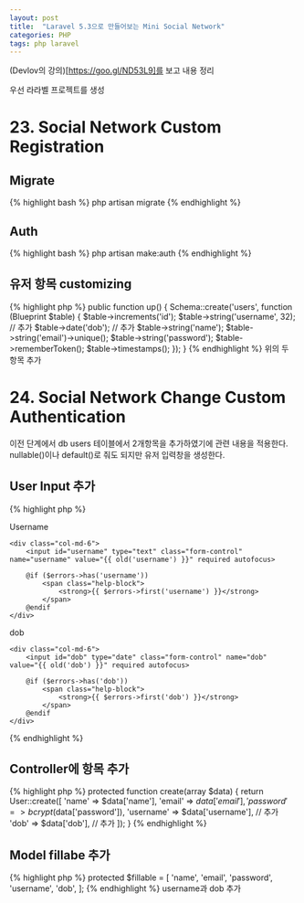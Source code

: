 ```yaml
---
layout: post
title:  "Laravel 5.3으로 만들어보는 Mini Social Network"
categories: PHP
tags: php laravel
---
```

(Devlov의 강의)[https://goo.gl/ND53L9]를 보고 내용 정리

우선 라라벨 프로젝트를 생성
# 23. Social Network Custom Registration

## Migrate
{% highlight bash %}
php artisan migrate
{% endhighlight %}

## Auth
{% highlight bash %}
php artisan make:auth
{% endhighlight %}

## 유저 항목 customizing
{% highlight php %}
public function up()
{
    Schema::create('users', function (Blueprint $table) {
        $table->increments('id');
        $table->string('username', 32); // 추가
        $table->date('dob');            // 추가
        $table->string('name');
        $table->string('email')->unique();
        $table->string('password');
        $table->rememberToken();
        $table->timestamps();
    });
}
{% endhighlight %}
위의 두 항목 추가


# 24. Social Network Change Custom Authentication
이전 단계에서 db users 테이블에서 2개항목을 추가하였기에 관련 내용을 적용한다.
nullable()이나 default()로 줘도 되지만 유저 입력창을 생성한다.

## User Input 추가
{% highlight php %}
<div class="form-group{{ $errors->has('username') ? ' has-error' : '' }}">
    <label for="username" class="col-md-4 control-label">Username</label>

    <div class="col-md-6">
        <input id="username" type="text" class="form-control" name="username" value="{{ old('username') }}" required autofocus>

        @if ($errors->has('username'))
            <span class="help-block">
                <strong>{{ $errors->first('username') }}</strong>
            </span>
        @endif
    </div>
</div>

<div class="form-group{{ $errors->has('dob') ? ' has-error' : '' }}">
    <label for="dob" class="col-md-4 control-label">dob</label>

    <div class="col-md-6">
        <input id="dob" type="date" class="form-control" name="dob" value="{{ old('dob') }}" required autofocus>

        @if ($errors->has('dob'))
            <span class="help-block">
                <strong>{{ $errors->first('dob') }}</strong>
            </span>
        @endif
    </div>
</div>
{% endhighlight %}

## Controller에 항목 추가
{% highlight php %}
protected function create(array $data)
{
    return User::create([
        'name' => $data['name'],
        'email' => $data['email'],
        'password' => bcrypt($data['password']),
        'username' => $data['username'],        // 추가
        'dob' => $data['dob'],                  // 추가
    ]);
}
{% endhighlight %}

## Model fillabe 추가
{% highlight php %}
protected $fillable = [
    'name', 'email', 'password', 'username', 'dob',
];
{% endhighlight %}
username과 dob 추가
